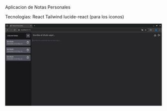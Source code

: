 Aplicacion de Notas Personales 

Tecnologias:
React
Tailwind
lucide-react (para los iconos)

![](./assets/imagen.png)
